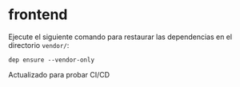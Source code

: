 # frontend

Ejecute el siguiente comando para restaurar las dependencias en el directorio `vendor/`:

    dep ensure --vendor-only
Actualizado para probar CI/CD
